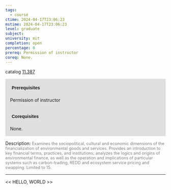 ```yaml
---
tags:
  - course
ctime: 2024-04-17T23:06:23
mstime: 2024-04-17T23:06:23
level: graduate
subject: 
university: mit
completion: open
percentage: 0
prereq: Permission of instructor
coreq: None.
---
```


catalog [11.387](http://student.mit.edu/catalog/m11c.html#11.387)

<span style="display: block; padding: 15px; background-color: rgb(100, 100, 100, 0.2);"><font id="m_prereq560_0" style="display: block; font-family: Arial, sans-serif; font-weight: bold; padding: 5px">Prerequisites</font><br><span id="prereq560_0">Permission of instructor</span></span>
<span style="display: block; padding: 15px; background-color: rgb(100, 100, 100, 0.2);"><font id="m_coreq560_0" style="display: block; font-family: Arial, sans-serif; font-weight: bold; padding: 5px">Corequisites</font><br><span id="coreq560_0">None.</span></span>

<font style="">Description:</font>
<font style="color: grey; font-size: 0.8rem;">Examines the sociopolitical, cultural and economic dimensions of the financialization of environmental goods and services. Provides an introduction to key financial terms, practices, and institutions; analyzes the logics and origins of environmental finance, as well as the operation and implications of particular systems such as carbon-trading, REDD and ecosystem service pricing and swapping. Limited to 15.</font>



---

<< HELLO, WORLD >>
